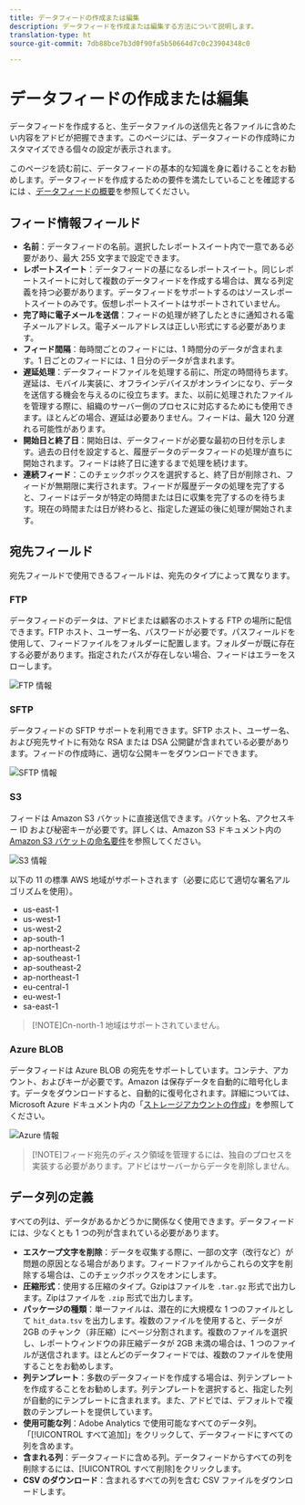 ```yaml
---
title: データフィードの作成または編集
description: データフィードを作成または編集する方法について説明します。
translation-type: ht
source-git-commit: 7db88bce7b3d0f90fa5b50664d7c0c23904348c0

---
```



# データフィードの作成または編集

データフィードを作成すると、生データファイルの送信先と各ファイルに含めたい内容をアドビが把握できます。このページには、データフィードの作成時にカスタマイズできる個々の設定が表示されます。

このページを読む前に、データフィードの基本的な知識を身に着けることをお勧めします。データフィードを作成するための要件を満たしていることを確認するには 、[データフィードの概要](data-feed-overview.md)を参照してください。

## フィード情報フィールド

* **名前**：データフィードの名前。選択したレポートスイート内で一意である必要があり、最大 255 文字まで設定できます。
* **レポートスイート**：データフィードの基になるレポートスイート。同じレポートスイートに対して複数のデータフィードを作成する場合は、異なる列定義を持つ必要があります。データフィードをサポートするのはソースレポートスイートのみです。仮想レポートスイートはサポートされていません。
* **完了時に電子メールを送信**：フィードの処理が終了したときに通知される電子メールアドレス。電子メールアドレスは正しい形式にする必要があります。
* **フィード間隔**：毎時間ごとのフィードには、1 時間分のデータが含まれます。1 日ごとのフィードには、1 日分のデータが含まれます。
* **遅延処理**：データフィードファイルを処理する前に、所定の時間待ちます。遅延は、モバイル実装に、オフラインデバイスがオンラインになり、データを送信する機会を与えるのに役立ちます。また、以前に処理されたファイルを管理する際に、組織のサーバー側のプロセスに対応するためにも使用できます。ほとんどの場合、遅延は必要ありません。フィードは、最大 120 分遅れる可能性があります。
* **開始日と終了日**：開始日は、データフィードが必要な最初の日付を示します。過去の日付を設定すると、履歴データのデータフィードの処理が直ちに開始されます。フィードは終了日に達するまで処理を続けます。
* **連続フィード**：このチェックボックスを選択すると、終了日が削除され、フィードが無期限に実行されます。フィードが履歴データの処理を完了すると、フィードはデータが特定の時間または日に収集を完了するのを待ちます。現在の時間または日が終わると、指定した遅延の後に処理が開始されます。

## 宛先フィールド

宛先フィールドで使用できるフィールドは、宛先のタイプによって異なります。

### FTP

データフィードのデータは、アドビまたは顧客のホストする FTP の場所に配信できます。FTP ホスト、ユーザー名、パスワードが必要です。パスフィールドを使用して、フィードファイルをフォルダーに配置します。フォルダーが既に存在する必要があります。指定されたパスが存在しない場合、フィードはエラーをスローします。

![FTP 情報](assets/dest-ftp.jpg)

### SFTP

データフィードの SFTP サポートを利用できます。SFTP ホスト、ユーザー名、および宛先サイトに有効な RSA または DSA 公開鍵が含まれている必要があります。フィードの作成時に、適切な公開キーをダウンロードできます。

![SFTP 情報](assets/dest-sftp.jpg)

### S3

フィードは Amazon S3 バケットに直接送信できます。バケット名、アクセスキー ID および秘密キーが必要です。詳しくは、Amazon S3 ドキュメント内の [Amazon S3 バケットの命名要件](https://docs.aws.amazon.com/awscloudtrail/latest/userguide/cloudtrail-s3-bucket-naming-requirements.html)を参照してください。

![S3 情報](assets/dest-s3.jpg)

以下の 11 の標準 AWS 地域がサポートされます（必要に応じて適切な署名アルゴリズムを使用）。

* us-east-1
* us-west-1
* us-west-2
* ap-south-1
* ap-northeast-2
* ap-southeast-1
* ap-southeast-2
* ap-northeast-1
* eu-central-1
* eu-west-1
* sa-east-1

> [!NOTE]Cn-north-1 地域はサポートされていません。

### Azure BLOB

データフィードは Azure BLOB の宛先をサポートしています。コンテナ、アカウント、およびキーが必要です。Amazon は保存データを自動的に暗号化します。データをダウンロードすると、自動的に復号化されます。詳細については、Microsoft Azure ドキュメント内の「[ストレージアカウントの作成](https://docs.microsoft.com/en-us/azure/storage/common/storage-quickstart-create-account?tabs=azure-portal#view-and-copy-storage-access-keys)」を参照してください。

![Azure 情報](assets/azure.png)

> [!NOTE]フィード宛先のディスク領域を管理するには、独自のプロセスを実装する必要があります。アドビはサーバーからデータを削除しません。

## データ列の定義

すべての列は、データがあるかどうかに関係なく使用できます。データフィードには、少なくとも 1 つの列が含まれている必要があります。

* **エスケープ文字を削除**：データを収集する際に、一部の文字（改行など）が問題の原因となる場合があります。フィードファイルからこれらの文字を削除する場合は、このチェックボックスをオンにします。
* **圧縮形式**：使用する圧縮のタイプ。Gzipはファイルを `.tar.gz` 形式で出力します。Zipはファイルを `.zip` 形式で出力します。
* **パッケージの種類**：単一ファイルは、潜在的に大規模な 1 つのファイルとして `hit_data.tsv` を出力します。複数のファイルを使用すると、データが 2GB のチャンク（非圧縮）にページ分割されます。複数のファイルを選択し、レポートウィンドウの非圧縮データが 2GB 未満の場合は、1 つのファイルが送信されます。ほとんどのデータフィードでは、複数のファイルを使用することをお勧めします。
* **列テンプレート**：多数のデータフィードを作成する場合は、列テンプレートを作成することをお勧めします。列テンプレートを選択すると、指定した列が自動的にテンプレートに含まれます。また、アドビでは、デフォルトで複数のテンプレートを提供しています。
* **使用可能な列**：Adobe Analytics で使用可能なすべてのデータ列。「[!UICONTROL すべて追加]」をクリックして、データフィードにすべての列を含めます。
* **含まれる列**：データフィードに含める列。データフィードからすべての列を削除するには、[!UICONTROL すべて削除]をクリックします。
* **CSV のダウンロード**：含まれるすべての列を含む CSV ファイルをダウンロードします。
